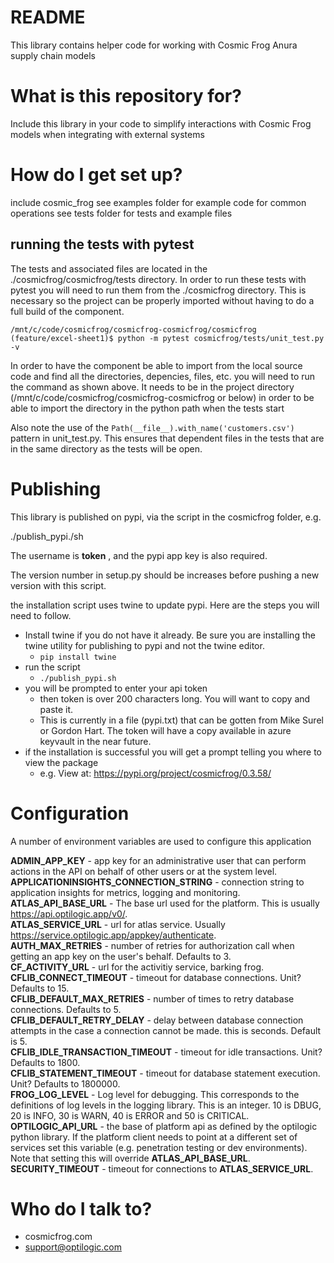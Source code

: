 # README #

This library contains helper code for working with Cosmic Frog Anura supply chain models

# What is this repository for?

Include this library in your code to simplify interactions with Cosmic Frog models when integrating with external systems

# How do I get set up? #

include cosmic_frog
see examples folder for example code for common operations
see tests folder for tests and example files

## running the tests with pytest
The tests and associated files are located in the ./cosmicfrog/cosmicfrog/tests directory. In order to run these tests with pytest you will need to run them from the ./cosmicfrog directory. This is necessary so the project can be properly imported without having to do a full build of the component.  
```
/mnt/c/code/cosmicfrog/cosmicfrog-cosmicfrog/cosmicfrog (feature/excel-sheet1)$ python -m pytest cosmicfrog/tests/unit_test.py -v
```
In order to have the component be able to import from the local source code and find all the directories, depencies, files, etc. you will need to run the command as shown above. It needs to be in the project directory (/mnt/c/code/cosmicfrog/cosmicfrog-cosmicfrog or below) in order to be able to import the directory in the python path when the tests start

Also note the use of the `Path(__file__).with_name('customers.csv')` pattern in unit_test.py. This ensures that dependent files in the tests that are in the same directory as the tests will be open.

# Publishing

This library is published on pypi, via the script in the cosmicfrog folder, e.g. 

./publish_pypi./sh

The username is __token__ , and the pypi app key is also required.

The version number in setup.py should be increases before pushing a new version with this script.  

the installation script uses twine to update pypi. Here are the steps you will need to follow.  

*  Install twine if you do not have it already. Be sure you are installing the twine utility for publishing to pypi and not the twine editor.  
    *  ```pip install twine```
*  run the script
    *  ```./publish_pypi.sh```
*  you will be prompted to enter your api token
    *  then token is over 200 characters long. You will want to copy and paste it.
    *  This is currently in a file (pypi.txt) that can be gotten from Mike Surel or Gordon Hart. The token will have a copy available in azure keyvault in the near future.
*  if the installation is successful you will get a prompt telling you where to view the package
    *  e.g. View at:
https://pypi.org/project/cosmicfrog/0.3.58/



# Configuration
A number of environment variables are used to configure this application  


**ADMIN_APP_KEY** - app key for an administrative user that can perform actions in the API on behalf of other users or at the system level.  
**APPLICATIONINSIGHTS_CONNECTION_STRING** - connection string to application insights for metrics, logging and monitoring.  
**ATLAS_API_BASE_URL** - The base url used for the platform. This is usually https://api.optilogic.app/v0/.  
**ATLAS_SERVICE_URL** - url for atlas service. Usually https://service.optilogic.app/appkey/authenticate.  
**AUTH_MAX_RETRIES** - number of retries for authorization call when getting an app key on the user's behalf. Defaults to 3.  
**CF_ACTIVITY_URL** - url for the activitiy service, barking frog.  
**CFLIB_CONNECT_TIMEOUT** - timeout for database connections. Unit? Defaults to 15.   
**CFLIB_DEFAULT_MAX_RETRIES** - number of times to retry database connections. Defaults to 5.  
**CFLIB_DEFAULT_RETRY_DELAY** - delay between database connection attempts in the case a connection cannot be made. this is seconds. Default is 5.  
**CFLIB_IDLE_TRANSACTION_TIMEOUT** - timeout for idle transactions. Unit? Defaults to 1800.  
**CFLIB_STATEMENT_TIMEOUT** - timeout for database statement execution. Unit?  Defaults to 1800000.  
**FROG_LOG_LEVEL** - Log level for debugging. This corresponds to the definitions of log levels in the logging library. This is an integer. 10 is DBUG, 20 is INFO, 30 is WARN, 40 is ERROR and 50 is CRITICAL.  
**OPTILOGIC_API_URL** - the base of platform api as defined by the optilogic python library. If the platform client needs to point at a different set of services set this variable (e.g. penetration testing or dev environments). Note that setting this will override **ATLAS_API_BASE_URL**.  
**SECURITY_TIMEOUT** - timeout for connections to **ATLAS_SERVICE_URL**.    
# Who do I talk to? #

* cosmicfrog.com
* support@optilogic.com
